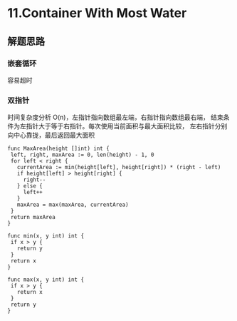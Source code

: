 # 11.Container With Most Water
## 解题思路
### 嵌套循环
容易超时
### 双指针
时间复杂度分析 O(n)，左指针指向数组最左端，右指针指向数组最右端，
结束条件为左指针大于等于右指针。每次使用当前面积与最大面积比较，
左右指针分别向中心靠拢，最后返回最大面积
 ```
func MaxArea(height []int) int {
  left, right, maxArea := 0, len(height) - 1, 0
  for left < right {
    currentArea := min(height[left], height[right]) * (right - left)
    if height[left] > height[right] {
      right--
    } else {
      left++
    }
    maxArea = max(maxArea, currentArea)
  }
  return maxArea
}

func min(x, y int) int {
  if x > y {
    return y
  }
  return x
}

func max(x, y int) int {
  if x > y {
    return x
  }
  return y
}
 ```
